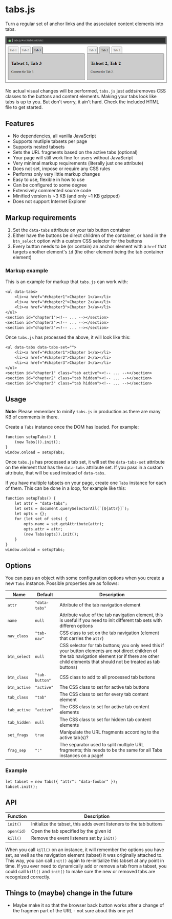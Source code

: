 # tabs.js

Turn a regular set of anchor links and the associated content elements 
into tabs.

![picture](example.png)

No actual visual changes will be performed, `tabs.js` just adds/removes 
CSS classes to the buttons and content elements. Making your tabs look 
like tabs is up to you. But don't worry, it ain't hard. Check the 
included HTML file to get started.

## Features

- No dependencies, all vanilla JavaScript
- Supports mutliple tabsets per page
- Supports nested tabsets
- Sets the URL fragments based on the active tabs (optional)
- Your page will still work fine for users without JavaScript
- Very minimal markup requirements (literally just one attribute)
- Does not set, impose or require any CSS rules
- Performs only very little markup changes
- Easy to use, flexible in how to use
- Can be configured to some degree
- Extensively commented source code
- Minified version is ~3 KB (and only ~1 KB gzipped)
- Does not support Internet Explorer

## Markup requirements

1. Set the `data-tabs` attribute on your tab button container
2. Either have the buttons be direct children of the container, or hand 
   in the `btn_select` option with a custom CSS selector for the buttons
3. Every button needs to be (or contain) an anchor element with a `href`
   that targets another element's `id` (the other element being the tab 
   container element)
  
### Markup example

This is an example for markup that `tabs.js` can work with:

	<ul data-tabs>
		<li><a href="#chapter1">Chapter 1</a></li>
		<li><a href="#chapter2">Chapter 2</a></li>
		<li><a href="#chapter3">Chapter 3</a></li>
	</ul>
	<section id="chapter1"><!-- ... --></section>
	<section id="chapter2"><!-- ... --></section>
	<section id="chapter3"><!-- ... --></section>

Once `tabs.js` has processed the above, it will look like this:

	<ul data-tabs data-tabs-set="">
		<li><a href="#chapter1">Chapter 1</a></li>
		<li><a href="#chapter2">Chapter 2</a></li>
		<li><a href="#chapter3">Chapter 3</a></li>
	</ul>
	<section id="chapter1" class="tab active"><!-- ... --></section>
	<section id="chapter2" class="tab hidden"><!-- ... --></section>
	<section id="chapter3" class="tab hidden"><!-- ... --></section>

## Usage

**Note**: Please remember to minify `tabs.js` in production as there are 
many KB of comments in there.

Create a `Tabs` instance once the DOM has loaded. For example:

	function setupTabs() {
		(new Tabs()).init();
	}
	window.onload = setupTabs;
	
Once `tabs.js` has processed a tab set, it will set the `data-tabs-set` 
attribute on the element that has the `data-tabs` attribute set. If you pass 
in a custom attribute, that  will be used instead of `data-tabs`.
 
If you have multiple tabsets on your page, create one `Tabs` instance 
for each of them. This can be done in a loop, for example like this:

	function setupTabs() {
		let attr = "data-tabs";
		let sets = document.querySelectorAll(`[${attr}]`);
		let opts = {};
		for (let set of sets) {
			opts.name = set.getAttribute(attr);
			opts.attr = attr;
			(new Tabs(opts)).init();
		}
	}
	window.onload = setupTabs;
 
## Options

You can pass an object with some configuration options when you create 
a new `Tabs` instance. Possible properties are as follows:

| Name         | Default     | Description |
|--------------|-------------|-------------|
| `attr`       | `"data-tabs"`  | Attribute of the tab navigation element |
| `name`       | `null`         | Attribute value of the tab navigation element, this is useful if you need to init different tab sets with differen options |
| `nav_class`  | `"tab-nav"`    | CSS class to set on the tab navigation (element that carries the `attr`) |
| `btn_select` | `null`         | CSS selector for tab buttons; you only need this if your button elements are not direct children of the tab navigation element (or if there are other child elements that should not be treated as tab buttons) |
| `btn_class`  | `"tab-button"` | CSS class to add to all processed tab buttons |
| `btn_active` | `"active"`     | The CSS class to set for active tab buttons |
| `tab_class`  | `"tab"`        | The CSS class to set for every tab content element |
| `tab_active` | `"active"`     | The CSS class to set for active tab content elements |
| `tab_hidden` | `null`         | The CSS class to set for hidden tab content elements |
| `set_frags`  | `true`         | Manipulate the URL fragments according to the active tab(s)? |
| `frag_sep`   | `":"`          | The separator used to split multiple URL fragments; this needs to be the same for all Tabs instances on a page! |

### Example

    let tabset = new Tabs({ "attr": "data-foobar" });
    tabset.init();
    
## API

| Function   | Description |
|------------|-------------|
| `init()`   | Initialize the tabset, this adds event listeners to the tab buttons |
| `open(id)` | Open the tab specified by the given id |
| `kill()`   | Remove the event listeners set by `init()` |

When you call `kill()` on an instance, it will remember the options you 
have set, as well as the navigation element (tabset) it was originally 
attached to. This way, you can call `init()` again to re-initialize this 
tabset at any point in time. If you ever need to dynamically add or 
remove a tab from a tabset, you could call `kill()` and `init()` to make 
sure the new or removed tabs are recognized correctly.
	
## Things to (maybe) change in the future

- Maybe make it so that the browser back button works after a change
  of the fragmen part of the URL - not sure about this one yet
